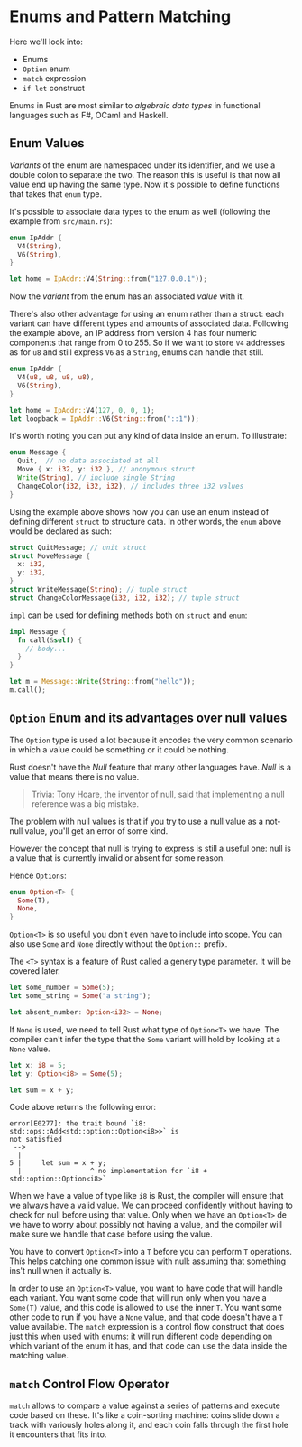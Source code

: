 # Enums and Pattern Matching

Here we'll look into:

- Enums
- `Option` enum
- `match` expression
- `if let` construct

Enums in Rust are most similar to *algebraic data types* in functional languages such as F#, OCaml and Haskell.

## Enum Values

*Variants* of the enum are namespaced under its identifier, and we use a double colon to 
separate the two. The reason this is useful is that now all value end up having the same type.
Now it's possible to define functions that takes that `enum` type.

It's possible to associate data types to the enum as well (following the example from `src/main.rs`):

```rust
enum IpAddr {
  V4(String),
  V6(String),
}

let home = IpAddr::V4(String::from("127.0.0.1"));
```

Now the *variant* from the enum has an associated *value* with it.

There's also other advantage for using an enum rather than a struct: each variant can have different types and amounts of associated data. Following the example above, an IP address from version 4 has four numeric components that range from 0 to 255. So if we want to store `V4` addresses as for `u8` and still express `V6` as a `String`, enums can handle that still.

```rust
enum IpAddr {
  V4(u8, u8, u8, u8),
  V6(String), 
}

let home = IpAddr::V4(127, 0, 0, 1);
let loopback = IpAddr::V6(String::from("::1"));
```

It's worth noting you can put any kind of data inside an enum. To illustrate:

```rust
enum Message {
  Quit,  // no data associated at all
  Move { x: i32, y: i32 }, // anonymous struct
  Write(String), // include single String
  ChangeColor(i32, i32, i32), // includes three i32 values
}
```

Using the example above shows how you can use an enum instead of defining different `struct` to structure data. In other words, the `enum` above would be declared as such:

```rust
struct QuitMessage; // unit struct
struct MoveMessage {
  x: i32,
  y: i32,
}
struct WriteMessage(String); // tuple struct
struct ChangeColorMessage(i32, i32, i32); // tuple struct
```

`impl` can be used for defining methods both on `struct` and `enum`:

```rust
impl Message {
  fn call(&self) {
    // body...
  }
}

let m = Message::Write(String::from("hello"));
m.call();
```

## `Option` Enum and its advantages over null values

The `Option` type is used a lot because it encodes the very common scenario in which a value could be something or it could be nothing.

Rust doesn't have the *Null* feature that many other languages have. *Null* is a value that means there is no value.

> Trivia: Tony Hoare, the inventor of null, said that implementing a null reference was a big mistake.

The problem with null values is that if you try to use a null value as a not-null value, you'll get an error of some kind.

However the concept that null is trying to express is still a useful one: null is a value that is currently invalid or absent for some reason.

Hence `Options`:

```rust
enum Option<T> {
  Some(T),
  None,
}
```

`Option<T>` is so useful you don't even have to include into scope. You can also use `Some` and `None` directly without the `Option::` prefix.

The `<T>` syntax is a feature of Rust called a genery type parameter. It will be covered later.

```rust
let some_number = Some(5);
let some_string = Some("a string");

let absent_number: Option<i32> = None;
```

If `None` is used, we need to tell Rust what type of `Option<T>` we have. The compiler can't infer the type that the `Some` variant will hold by looking at a `None` value.

```rust
let x: i8 = 5;
let y: Option<i8> = Some(5);

let sum = x + y;
```

Code above returns the following error:

```
error[E0277]: the trait bound `i8: std::ops::Add<std::option::Option<i8>>` is
not satisfied
 -->
  |
5 |     let sum = x + y;
  |                 ^ no implementation for `i8 + std::option::Option<i8>`
```

When we have a value of type like `i8` is Rust, the compiler will ensure that we always have a valid value. We can proceed confidently without having to check for null before using that value.
Only when we have an `Option<T>` de we have to worry about possibly not having a value, and the compiler will make sure we handle that case before using the value.

You have to convert `Option<T>` into a `T` before you can perform `T` operations. This helps
catching one common issue with null: assuming that something ins't null when it actually is.

In order to use an `Option<T>` value, you want to have code that will handle each variant.
You want some code that will run only when you have a `Some(T)` value, and this code is allowed to use the inner `T`. You want some other code to run if you have a `None` value, and that code doesn't have a `T` value available. The `match` expression is a control flow construct that does just this when used with enums: it will run different code depending on which variant of the enum it has, and that code can use the data inside the matching value.

## `match` Control Flow Operator

`match` allows to compare a value against a series of patterns and execute code based on these.
It's like a coin-sorting machine: coins slide down a track with variously holes along it, and each coin falls through the first hole it encounters that fits into.

